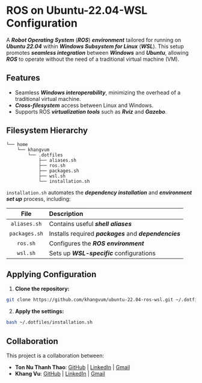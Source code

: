 # ROS on Ubuntu-22.04-WSL Configuration

A **_Robot Operating System_** (**_ROS_**) **_environment_** tailored for running on **_Ubuntu 22.04_** within **_Windows Subsystem for Linux_** (**_WSL_**). This setup promotes **_seamless integration_** between **_Windows_** and **_Ubuntu_**, allowing **_ROS_** to operate without the need of a traditional virtual machine (VM).

## Features

-   Seamless **_Windows interoperability_**, minimizing the overhead of a traditional virtual machine.
-   **_Cross-filesystem_** access between Linux and Windows.
-   Supports ROS **_virtualization tools_** such as **_Rviz_** and **_Gazebo_**.

## Filesystem Hierarchy

```
└── home
    └── khangvum
        └── .dotfiles
            ├── aliases.sh
            ├── ros.sh
            ├── packages.sh
            ├── wsl.sh
            └── installation.sh
```

`installation.sh` automates the **_dependency installation_** and **_environment set up_** process, including:

File            |Description
:--------------:|:----------
`aliases.sh`    | Contains useful **_shell aliases_**
`packages.sh`   | Installs required **_packages_** and **_dependencies_**
`ros.sh`        | Configures the **_ROS environment_**
`wsl.sh`        | Sets up **_WSL-specific_** configurations

## Applying Configuration

1.  **Clone the repository:**

```bash
git clone https://github.com/khangvum/ubuntu-22.04-ros-wsl.git ~/.dotfiles
```

2.  **Apply the settings:**

```bash
bash ~/.dotfiles/installation.sh
```

## Collaboration

This project is a collaboration between:

-   **Ton Nu Thanh Thao**: [GitHub](https://github.com/thaoton1910) | [LinkedIn](https://www.linkedin.com/in/ton-nu-thanh-thao/) | [Gmail](mailto:thaoton1910@gmail.com)
-   **Khang Vu**: [GitHub](https://github.com/khangvum) | [LinkedIn](https://www.linkedin.com/in/khangvum/) | [Gmail](mailto:manhkhang0305@gmail.com)